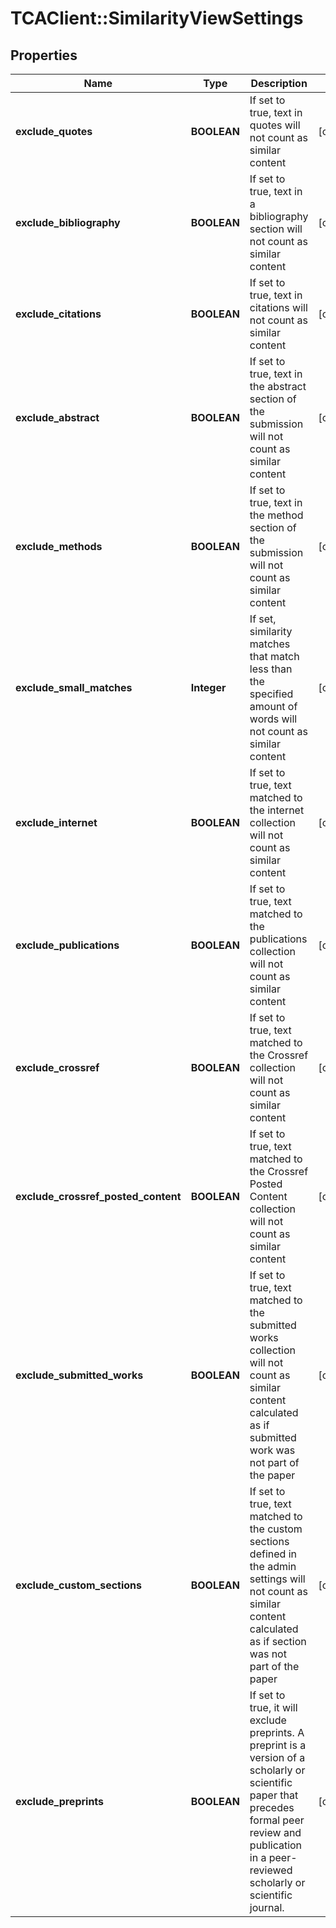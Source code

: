 # TCAClient::SimilarityViewSettings

## Properties
Name | Type | Description | Notes
------------ | ------------- | ------------- | -------------
**exclude_quotes** | **BOOLEAN** | If set to true, text in quotes will not count as similar content  | [optional] 
**exclude_bibliography** | **BOOLEAN** | If set to true, text in a bibliography section will not count as similar content  | [optional] 
**exclude_citations** | **BOOLEAN** | If set to true, text in citations will not count as similar content  | [optional] 
**exclude_abstract** | **BOOLEAN** | If set to true, text in the abstract section of the submission will not count as similar content  | [optional] 
**exclude_methods** | **BOOLEAN** | If set to true, text in the method section of the submission will not count as similar content  | [optional] 
**exclude_small_matches** | **Integer** | If set, similarity matches that match less than the specified amount of words will not count as similar content  | [optional] 
**exclude_internet** | **BOOLEAN** | If set to true, text matched to the internet collection will not count as similar content  | [optional] 
**exclude_publications** | **BOOLEAN** | If set to true, text matched to the publications collection will not count as similar content  | [optional] 
**exclude_crossref** | **BOOLEAN** | If set to true, text matched to the Crossref collection will not count as similar content  | [optional] 
**exclude_crossref_posted_content** | **BOOLEAN** | If set to true, text matched to the Crossref Posted Content collection will not count as similar content  | [optional] 
**exclude_submitted_works** | **BOOLEAN** | If set to true, text matched to the submitted works collection will not count as similar content calculated as if submitted work was not part of the paper  | [optional] 
**exclude_custom_sections** | **BOOLEAN** | If set to true, text matched to the custom sections defined in the admin settings will not count as similar content calculated as if section was not part of the paper  | [optional] 
**exclude_preprints** | **BOOLEAN** | If set to true, it will exclude preprints. A preprint is a version of a scholarly or scientific paper that precedes formal peer review and publication in a peer-reviewed scholarly or scientific journal.  | [optional] 

